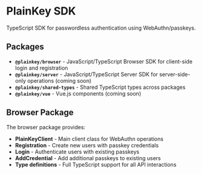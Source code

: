 # PlainKey SDK

TypeScript SDK for passwordless authentication using WebAuthn/passkeys.

## Packages

- **`@plainkey/browser`** - JavaScript/TypeScript Browser SDK for client-side login and registration
- **`@plainkey/server`** - JavaScript/TypeScript Server SDK for server-side-only operations (coming soon)
- **`@plainkey/shared-types`** - Shared TypeScript types across packages
- **`@plainkey/vue`** - Vue.js components (coming soon)

## Browser Package

The browser package provides:

- **PlainKeyClient** - Main client class for WebAuthn operations
- **Registration** - Create new users with passkey credentials
- **Login** - Authenticate users with existing passkeys
- **AddCredential** - Add additional passkeys to existing users
- **Type definitions** - Full TypeScript support for all API interactions
